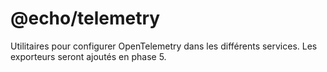 # @echo/telemetry

Utilitaires pour configurer OpenTelemetry dans les différents services. Les exporteurs seront ajoutés en phase 5.
